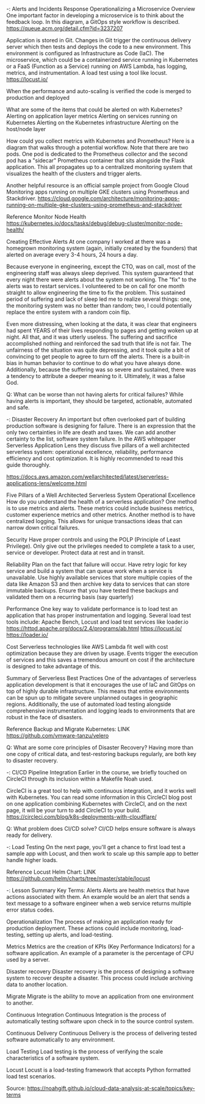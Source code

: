 -: Alerts and Incidents Response
Operationalizing a Microservice Overview
One important factor in developing a microservice is to think about the feedback loop. In this diagram, a GitOps style workflow is described.
https://queue.acm.org/detail.cfm?id=3237207

Application is stored in Git.
Changes in Git trigger the continuous delivery server which then tests and deploys the code to a new environment. This environment is configured as Infrastructure as Code (IaC).
The microservice, which could be a containerized service running in Kubernetes or a FaaS (Function as a Service) running on AWS Lambda, has logging, metrics, and instrumentation.
A load test using a tool like locust.
https://locust.io/

When the performance and auto-scaling is verified the code is merged to production and deployed

What are some of the items that could be alerted on with Kubernetes?
Alerting on application layer metrics
Alerting on services running on Kubernetes
Alerting on the Kubernetes infrastructure
Alerting on the host/node layer

How could you collect metrics with Kubernetes and Prometheus? Here is a diagram that walks through a potential workflow. Note that there are two pods. One pod is dedicated to the Prometheus collector and the second pod has a "sidecar" Prometheus container that sits alongside the Flask application. This all propagates up to a centralized monitoring system that visualizes the health of the clusters and trigger alerts.

Another helpful resource is an official sample project from Google Cloud Monitoring apps running on multiple GKE clusters using Prometheus and Stackdriver.
https://cloud.google.com/architecture/monitoring-apps-running-on-multiple-gke-clusters-using-prometheus-and-stackdriver

Reference
Monitor Node Health
https://kubernetes.io/docs/tasks/debug/debug-cluster/monitor-node-health/

Creating Effective Alerts
At one company I worked at there was a homegrown monitoring system (again, initially created by the founders) that alerted on average every 3-4 hours, 24 hours a day.

Because everyone in engineering, except the CTO, was on call, most of the engineering staff was always sleep deprived. This system guaranteed that every night there were alerts about the system not working. The "fix" to the alerts was to restart services. I volunteered to be on call for one month straight to allow engineering the time to fix the problem. This sustained period of suffering and lack of sleep led me to realize several things: one, the monitoring system was no better than random; two, I could potentially replace the entire system with a random coin flip.

Even more distressing, when looking at the data, it was clear that engineers had spent YEARS of their lives responding to pages and getting woken up at night. All that, and it was utterly useless. The suffering and sacrifice accomplished nothing and reinforced the sad truth that life is not fair. The unfairness of the situation was quite depressing, and it took quite a bit of convincing to get people to agree to turn off the alerts. There is a built-in bias in human behavior to continue to do what you have always done. Additionally, because the suffering was so severe and sustained, there was a tendency to attribute a deeper meaning to it. Ultimately, it was a false God.

Q: What can be worse than not having alerts for critical failures?
While having alerts is important, they should be targeted, actionable, automated and safe.

-: Disaster Recovery
An important but often overlooked part of building production software is designing for failure. There is an expression that the only two certainties in life are death and taxes. We can add another certainty to the list, software system failure. In the AWS whitepaper Serverless Application Lens they discuss five pillars of a well architected serverless system: operational excellence, reliability, performance efficiency and cost optimization. It is highly recommended to read this guide thoroughly.

https://docs.aws.amazon.com/wellarchitected/latest/serverless-applications-lens/welcome.html

Five Pillars of a Well Architected Serverless System
Operational Excellence
How do you understand the health of a serverless application? One method is to use metrics and alerts. These metrics could include business metrics, customer experience metrics and other metrics. Another method is to have centralized logging. This allows for unique transactions ideas that can narrow down critical failures.

Security
Have proper controls and using the POLP (Principle of Least Privilege). Only give out the privileges needed to complete a task to a user, service or developer. Protect data at rest and in transit.

Reliability
Plan on the fact that failure will occur. Have retry logic for key service and build a system that can queue work when a service is unavailable. Use highly available services that store multiple copies of the data like Amazon S3 and then archive key data to services that can store immutable backups. Ensure that you have tested these backups and validated them on a recurring basis (say quarterly)

Performance
One key way to validate performance is to load test an application that has proper instrumentation and logging. Several load test tools include: Apache Bench, Locust and load test services like loader.io
https://httpd.apache.org/docs/2.4/programs/ab.html
https://locust.io/
https://loader.io/

Cost
Serverless technologies like AWS Lambda fit well with cost optimization because they are driven by usage. Events trigger the execution of services and this saves a tremendous amount on cost if the architecture is designed to take advantage of this.

Summary of Serverless Best Practices
One of the advantages of serverless application development is that it encourages the use of IaC and GitOps on top of highly durable infrastructure. This means that entire environments can be spun up to mitigate severe unplanned outages in geographic regions. Additionally, the use of automated load testing alongside comprehensive instrumentation and logging leads to environments that are robust in the face of disasters.

Reference
Backup and Migrate Kubernetes: LINK
https://github.com/vmware-tanzu/velero

Q: What are some core principles of Disaster Recovery?
Having more than one copy of critical data, and test-restoring backups regularly, are both key to disaster recovery.

-: CI/CD Pipeline Integration
Earlier in the course, we briefly touched on CircleCI through its inclusion within a Makefile Noah used.

CircleCI is a great tool to help with continuous integration, and it works well with Kubernetes. You can read some information in this CircleCI blog post on one application combining Kubernetes with CircleCI, and on the next page, it will be your turn to add CircleCI to your build.
https://circleci.com/blog/k8s-deployments-with-cloudflare/

Q: What problem does CI/CD solve?
CI/CD helps ensure software is always ready for delivery.


-: Load Testing
On the next page, you'll get a chance to first load test a sample app with Locust, and then work to scale up this sample app to better handle higher loads.

Reference
Locust Helm Chart: LINK
https://github.com/helm/charts/tree/master/stable/locust

-: Lesson Summary
Key Terms:
Alerts
Alerts are health metrics that have actions associated with them. An example would be an alert that sends a text message to a software engineer when a web service returns multiple error status codes.

Operationalization
The process of making an application ready for production deployment. These actions could include monitoring, load-testing, setting up alerts, and load-testing.

Metrics
Metrics are the creation of KPIs (Key Performance Indicators) for a software application. An example of a parameter is the percentage of CPU used by a server.

Disaster recovery
Disaster recovery is the process of designing a software system to recover despite a disaster. This process could include archiving data to another location.

Migrate
Migrate is the ability to move an application from one environment to another.

Continuous Integration
Continuous Integration is the process of automatically testing software upon check in to the source control system.

Continuous Delivery
Continuous Delivery is the process of delivering tested software automatically to any environment.

Load Testing
Load testing is the process of verifying the scale characteristics of a software system.

Locust
Locust is a load-testing framework that accepts Python formatted load test scenarios.

Source: https://noahgift.github.io/cloud-data-analysis-at-scale/topics/key-terms

